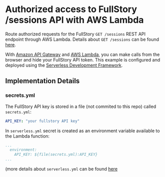 # Authorized access to FullStory /sessions API with AWS Lambda
Route authorized requests for the FullStory `GET /sessions` REST API endpoint through AWS Lambda. Details about `GET /sessions` can be found [here](https://help.fullstory.com/develop-rest/137382-rest-api-retrieving-a-list-of-sessions-for-a-given-user-after-the-fact).

With [Amazon API Gateway](https://aws.amazon.com/api-gateway/) and [AWS Lambda](https://aws.amazon.com/lambda/), you can make calls from the browser and hide your FullStory API token. This example is configured and deployed using the [Serverless Development Framework](https://www.serverless.com).

## Implementation Details

### secrets.yml
The FullStory API key is stored in a file (not commited to this repo) called `secrets.yml`:
```yaml
API_KEY: "your fullstory API key"
```

In `serverless.yml` secret is created as an environment variable available to the Lambda function:
```yaml
...
  environment:
    API_KEY: ${file(secrets.yml):API_KEY}
...
```
(more details about `serverless.yml` can be found [here](https://serverless.com/framework/docs/providers/aws/guide/serverless.yml/)

